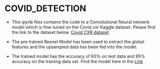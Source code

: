 # COVID_DETECTION
* This ipynb files contains the code to a Convolutional Neural netowrk model which is fine-tuned on the Covid cxr Kaggle dataset.
Please find the link to the dataset below.
[Covid CXR dataset](https://www.kaggle.com/andyczhao/covidx-cxr2)
* The pre trained Resnet Model has been used to extract the global features and the upsampled data has been fed into the model.

* The trained model has the accuracy of 93% on test data and 95% accuracy on the training data set. Find the model here in the [Link ](
https://drive.google.com/file/d/1-XiS_eM19Y-bUsJ-dQk_i16XsiNu4q_I/view?usp=sharing)



